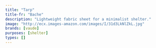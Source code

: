 ```yaml
---
title: "Tarp"
title-fr: "Bache"
description: "Lightweight fabric sheet for a minimalist shelter."
image: "http://ecx.images-amazon.com/images/I/31d3LkNlZkL.jpg"
brands: [vaude]
purposes: [shelter]
types: []
---
```

